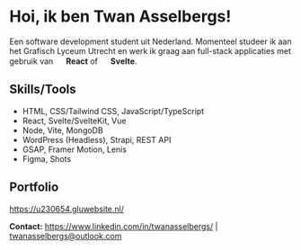 # Hoi, ik ben Twan Asselbergs!

Een software development student uit Nederland. Momenteel studeer ik aan het Grafisch Lyceum Utrecht en werk ik graag aan full-stack applicaties met gebruik van <img src="https://cdn.jsdelivr.net/gh/devicons/devicon/icons/react/react-original.svg" width="15" height="15"/> **React** of <img src="https://cdn.jsdelivr.net/gh/devicons/devicon/icons/svelte/svelte-original.svg" width="15" height="15"/> **Svelte**.

## Skills/Tools
- HTML, CSS/Tailwind CSS, JavaScript/TypeScript
- React, Svelte/SvelteKit, Vue
- Node, Vite, MongoDB
- WordPress (Headless), Strapi, REST API
- GSAP, Framer Motion, Lenis
- Figma, Shots

## Portfolio

https://u230654.gluwebsite.nl/

**Contact:** https://www.linkedin.com/in/twanasselbergs/ | twanasselbergs@outlook.com
